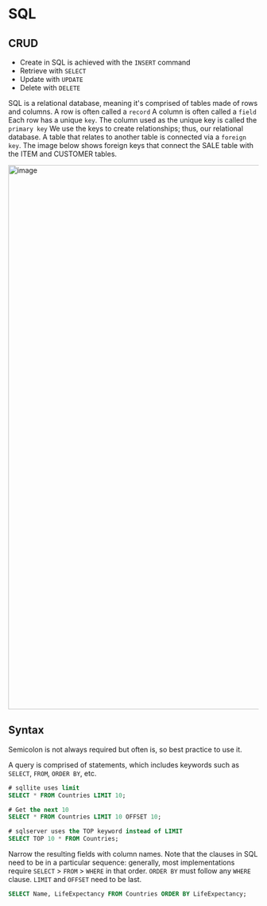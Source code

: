 # SQL

## CRUD
- Create in SQL is achieved with the `INSERT` command
- Retrieve with `SELECT`
- Update with `UPDATE`
- Delete with `DELETE`

SQL is a relational database, meaning it's comprised of tables made of rows and columns. 
A row is often called a `record`
A column is often called a `field`
Each row has a unique `key`. The column used as the unique key is called the `primary key`
We use the keys to create relationships; thus, our relational database.
A table that relates to another table is connected via a `foreign key`. The image below shows foreign keys that connect the SALE table with the ITEM and CUSTOMER tables.

<img width="1094" alt="image" src="https://user-images.githubusercontent.com/2437758/171489555-2ca17cc0-b82c-4656-b875-bd7641765a55.png">

## Syntax
Semicolon is not always required but often is, so best practice to use it.

A query is comprised of statements, which includes keywords such as `SELECT`, `FROM`, `ORDER BY`, etc.

```sql
# sqllite uses limit
SELECT * FROM Countries LIMIT 10;

# Get the next 10
SELECT * FROM Countries LIMIT 10 OFFSET 10;

# sqlserver uses the TOP keyword instead of LIMIT 
SELECT TOP 10 * FROM Countries;
```
Narrow the resulting fields with column names. Note that the clauses in SQL need to be in a particular sequence: generally, most implementations require `SELECT` > `FROM` > `WHERE` in that order.
`ORDER BY` must follow any `WHERE` clause.
`LIMIT` and `OFFSET` need to be last.
```sql
SELECT Name, LifeExpectancy FROM Countries ORDER BY LifeExpectancy;
